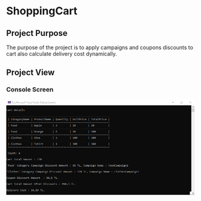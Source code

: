 # ShoppingCart

## Project Purpose
The purpose of the project is to apply campaigns and coupons discounts to cart also calculate delivery cost dynamically.

## Project View

### Console Screen
![ConsoleScreen](https://github.com/afatih/ShoppingCart/blob/master/screenShoots/ConsoleScreen.png)
